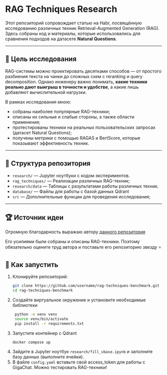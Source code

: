 # RAG Techniques Research 

Этот репозиторий сопровождает статью на Habr, посвящённую исследованию различных техник Retrieval-Augmented Generation (RAG). Здесь собраны код и материалы, которые использовались для сравнения подходов на датасете **Natural Questions**.

---

## 🎯 Цель исследования

RAG-системы можно проектировать десятками способов — от простого разбиения текста на чанки до сложных схем с reranking и query decomposition. Однако инженеру важно понимать, **какие техники реально дают выигрыш в точности и удобстве**, а какие лишь добавляют вычислительной нагрузки.  

В рамках исследования мною:
- собраны наиболее популярные RAG-техники;
- описаны их сильные и слабые стороны, а также области применения;
- протестированы техники на реальных пользовательских запросах (датасет Natural Questions);
- получены метрики с помощью RAGAS и BertScore, которые показывают эффективность техник.

---

## 📂 Структура репозитория

- `research/` — Jupyter ноутбуки с кодом экспериментов.
- `rag_techniques/` — Реализации различных RAG-техник;
- `research/data` — Таблицы с разультатами работы различных техник. 
- `database/` — Файлы для работы с базой данных Qdrant
- `src` — Дополнительные функции для проведения исследования;

---

## 🏆 Источник идеи
Огромную благодарность выражаю автору [данного репозитория](https://github.com/NirDiamant/RAG_Techniques)

Его усилиями были собраны и описаны RAG-техники. Поэтому обязательно оцените труд автора и поставьте его репозиторию звезду ⭐️

## 🚀 Как запустить

1. Клонируйте репозиторий:
   ```bash
   git clone https://github.com/username/rag-techniques-benchmark.git
   cd rag-techniques-benchmark
   ```
2. Создайте виртуальное окружение и установите необходимые библиотеки
    ```bash
     python -m venv venv
     source venv/bin/activate
     pip install -r requirements.txt
     ```
3. Запустите контейнер с Qdrant
   ```bash
   docker compose up
   ```
4. Зайдите в Jupyter ноутбук `research/fill_vbase.ipynb` и заполните базу данных (выполните ячейки).
5. В файле `config.yaml` вставьте свой access_token для работы с GigaChat.
Можно тестировать RAG-техники!
